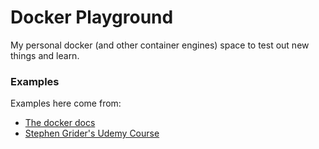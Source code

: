 # Docker Playground
My personal docker (and other container engines) space to test out new things and learn.

### Examples
Examples here come from:

- [The docker docs](https://docs.docker.com/guides/)
- [Stephen Grider's Udemy Course](https://www.udemy.com/course/docker-and-kubernetes-the-complete-guide/)
  